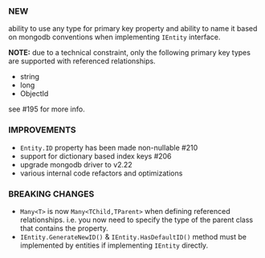 ### NEW

ability to use any type for primary key property and ability to name it based on mongodb conventions when implementing `IEntity` interface.

**NOTE:** due to a technical constraint, only the following primary key types are supported with referenced relationships.

- string
- long
- ObjectId

see #195 for more info.

### IMPROVEMENTS

- `Entity.ID` property has been made non-nullable #210
- support for dictionary based index keys #206
- upgrade mongodb driver to v2.22
- various internal code refactors and optimizations

### BREAKING CHANGES

- `Many<T>` is now `Many<TChild,TParent>` when defining referenced relationships. i.e. you now need to specify the type of the parent class that contains the property.
- `IEntity.GenerateNewID()` & `IEntity.HasDefaultID()` method must be implemented by entities if implementing `IEntity` directly.